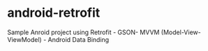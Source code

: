 # android-retrofit

Sample Anroid project using Retrofit - GSON- MVVM (Model-View-ViewModel) - Android Data Binding
